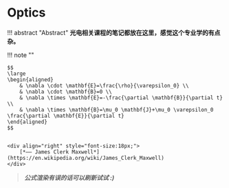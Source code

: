 # Optics

!!! abstract "Abstract" 
    **光电相关课程的笔记都放在这里，感觉这个专业学的有点杂。**

!!! note ""
    <p align="center">  </p>
    
    $$
    \large
    \begin{aligned}
        & \nabla \cdot \mathbf{E}=\frac{\rho}{\varepsilon_0} \\
        & \nabla \cdot \mathbf{B}=0 \\
        & \nabla \times \mathbf{E}=-\frac{\partial \mathbf{B}}{\partial t} \\
        & \nabla \times \mathbf{B}=\mu_0 \mathbf{J}+\mu_0 \varepsilon_0 \frac{\partial \mathbf{E}}{\partial t}
    \end{aligned}
    $$
    

    <div align="right" style="font-size:18px;">
        [*—— James Clerk Maxwell*](https://en.wikipedia.org/wiki/James_Clerk_Maxwell)
    </div>

> ***公式渲染有误的话可以刷新试试 :)***